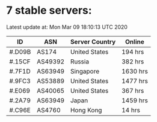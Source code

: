 # 7 stable servers:

Latest update at: Mon Mar 09 18:10:13 UTC 2020

| ID | ASN | Server Country | Online |
| -- | --- | -------------- | ------ |
| #.D09B | AS174 | United States | 194 hrs |
| #.15CF | AS49392 | Russia | 382 hrs |
| #.7F1D | AS63949 | Singapore | 1630 hrs |
| #.9FC3 | AS53889 | United States | 1477 hrs |
| #.E069 | AS40065 | United States | 367 hrs |
| #.2A79 | AS63949 | Japan | 1459 hrs |
| #.C96E | AS4760 | Hong Kong | 14 hrs |


